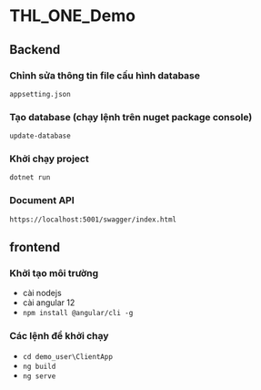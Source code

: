 # THL_ONE_Demo
## Backend
### Chỉnh sửa thông tin file cấu hình database
``` appsetting.json ```
### Tạo database (chạy lệnh trên nuget package console)
``` update-database ```
### Khởi chạy project
``` dotnet run ```
### Document API
```https://localhost:5001/swagger/index.html```
## frontend
### Khởi tạo môi trường
- cài nodejs
- cài angular 12
- ``` npm install @angular/cli -g ```
### Các lệnh để khởi chạy
- ``` cd demo_user\ClientApp ```
- ``` ng build ```
- ``` ng serve ```

